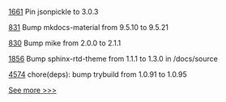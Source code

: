 
[1661](https://github.com/hyperledger/indy-plenum/pull/1661) Pin jsonpickle to 3.0.3

[831](https://github.com/hyperledger/aries-rfcs/pull/831) Bump mkdocs-material from 9.5.10 to 9.5.21

[830](https://github.com/hyperledger/aries-rfcs/pull/830) Bump mike from 2.0.0 to 2.1.1

[1856](https://github.com/hyperledger/indy-node/pull/1856) Bump sphinx-rtd-theme from 1.1.1 to 1.3.0 in /docs/source

[4574](https://github.com/hyperledger/iroha/pull/4574) chore(deps): bump trybuild from 1.0.91 to 1.0.95


[See more >>>](https://start-here.hyperledger.org/pull-requests)
